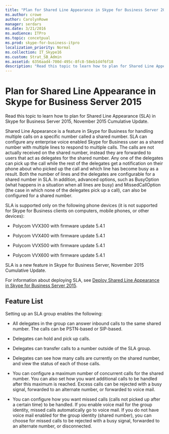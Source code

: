 ```yaml
---
title: "Plan for Shared Line Appearance in Skype for Business Server 2015"
ms.author: crowe
author: CarolynRowe
manager: serdars
ms.date: 3/21/2016
ms.audience: ITPro
ms.topic: concetpual
ms.prod: skype-for-business-itpro
localization_priority: Normal
ms.collection: IT_Skype16
ms.custom: Strat_SB_Admin
ms.assetid: 6356aad4-700d-495c-8fc8-58eb1d4f6f18
description: "Read this topic to learn how to plan for Shared Line Appearance (SLA) in Skype for Business Server 2015, November 2015 Cumulative Update."
---
```


# Plan for Shared Line Appearance in Skype for Business Server 2015
 
Read this topic to learn how to plan for Shared Line Appearance (SLA) in Skype for Business Server 2015, November 2015 Cumulative Update. 
  
Shared Line Appearance is a feature in Skype for Business for handling multiple calls on a specific number called a shared number. SLA can configure any enterprise voice enabled Skype for Business user as a shared number with multiple lines to respond to multiple calls. The calls are not actually received on the shared number, instead they are forwarded to users that act as delegates for the shared number. Any one of the delegates can pick up the call while the rest of the delegates get a notification on their phone about who picked up the call and which line has become busy as a result. Both the number of lines and the delegates are configurable for a shared number in SLA. In addition, advanced options, such as BusyOption (what happens in a situation when all lines are busy) and MissedCallOption (the case in which none of the delegates pick up a call), can also be configured for a shared number.
  
SLA is supported only on the following phone devices (it is not supported for Skype for Business clients on computers, mobile phones, or other devices): 
  
- Polycom VVX300 with firmware update 5.4.1
    
- Polycom VVX400 with firmware update 5.4.1
    
- Polycom VVX500 with firmware update 5.4.1
    
- Polycom VVX600 with firmware update 5.4.1
    
SLA is a new feature in Skype for Business Server, November 2015 Cumulative Update. 
  
For information about deploying SLA, see [Deploy Shared Line Appearance in Skype for Business Server 2015](../../deploy-1/deploy-enterprise-voice/deploy-shared-line-appearance.md).
  
## Feature List

Setting up an SLA group enables the following:
  
- All delegates in the group can answer inbound calls to the same shared number. The calls can be PSTN-based or SIP-based.
    
- Delegates can hold and pick up calls.
    
- Delegates can transfer calls to a number outside of the SLA group.
    
- Delegates can see how many calls are currently on the shared number, and view the status of each of those calls.
    
- You can configure a maximum number of concurrent calls for the shared number. You can also set how you want additional calls to be handled after this maximum is reached. Excess calls can be rejected with a busy signal, forwarded to an alternate number, or forwarded to voice mail.
    
- You can configure how you want missed calls (calls not picked up after a certain time) to be handled. If you enable voice mail for the group identity, missed calls automatically go to voice mail. If you do not have voice mail enabled for the group identity (shared number), you can choose for missed calls to be rejected with a busy signal, forwarded to an alternate number, or disconnected.
    

